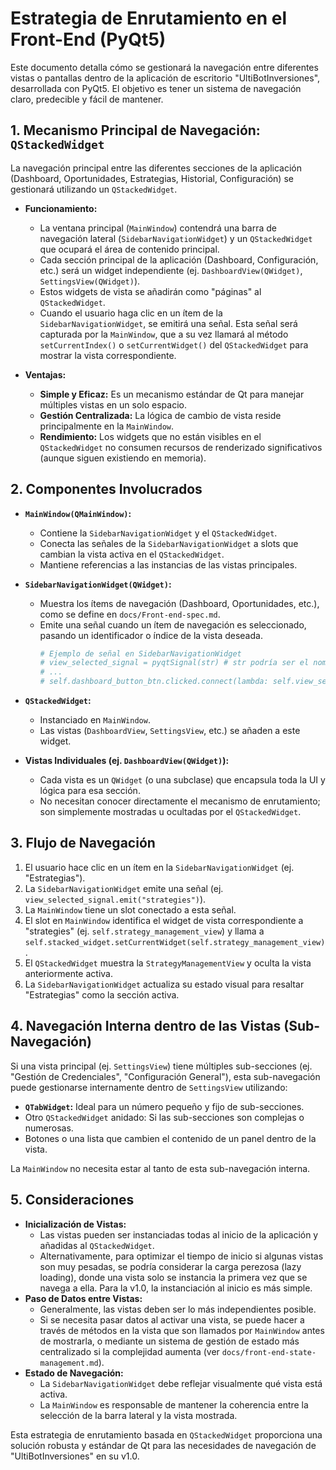 # Estrategia de Enrutamiento en el Front-End (PyQt5)

Este documento detalla cómo se gestionará la navegación entre diferentes vistas o pantallas dentro de la aplicación de escritorio "UltiBotInversiones", desarrollada con PyQt5. El objetivo es tener un sistema de navegación claro, predecible y fácil de mantener.

## 1. Mecanismo Principal de Navegación: `QStackedWidget`

La navegación principal entre las diferentes secciones de la aplicación (Dashboard, Oportunidades, Estrategias, Historial, Configuración) se gestionará utilizando un `QStackedWidget`.

-   **Funcionamiento:**
    -   La ventana principal (`MainWindow`) contendrá una barra de navegación lateral (`SidebarNavigationWidget`) y un `QStackedWidget` que ocupará el área de contenido principal.
    -   Cada sección principal de la aplicación (Dashboard, Configuración, etc.) será un widget independiente (ej. `DashboardView(QWidget)`, `SettingsView(QWidget)`).
    -   Estos widgets de vista se añadirán como "páginas" al `QStackedWidget`.
    -   Cuando el usuario haga clic en un ítem de la `SidebarNavigationWidget`, se emitirá una señal. Esta señal será capturada por la `MainWindow`, que a su vez llamará al método `setCurrentIndex()` o `setCurrentWidget()` del `QStackedWidget` para mostrar la vista correspondiente.

-   **Ventajas:**
    -   **Simple y Eficaz:** Es un mecanismo estándar de Qt para manejar múltiples vistas en un solo espacio.
    -   **Gestión Centralizada:** La lógica de cambio de vista reside principalmente en la `MainWindow`.
    -   **Rendimiento:** Los widgets que no están visibles en el `QStackedWidget` no consumen recursos de renderizado significativos (aunque siguen existiendo en memoria).

## 2. Componentes Involucrados

-   **`MainWindow(QMainWindow)`:**
    -   Contiene la `SidebarNavigationWidget` y el `QStackedWidget`.
    -   Conecta las señales de la `SidebarNavigationWidget` a slots que cambian la vista activa en el `QStackedWidget`.
    -   Mantiene referencias a las instancias de las vistas principales.

-   **`SidebarNavigationWidget(QWidget)`:**
    -   Muestra los ítems de navegación (Dashboard, Oportunidades, etc.), como se define en `docs/Front-end-spec.md`.
    -   Emite una señal cuando un ítem de navegación es seleccionado, pasando un identificador o índice de la vista deseada.
        ```python
        # Ejemplo de señal en SidebarNavigationWidget
        # view_selected_signal = pyqtSignal(str) # str podría ser el nombre de la vista
        # ...
        # self.dashboard_button_btn.clicked.connect(lambda: self.view_selected_signal.emit("dashboard"))
        ```

-   **`QStackedWidget`:**
    -   Instanciado en `MainWindow`.
    -   Las vistas (`DashboardView`, `SettingsView`, etc.) se añaden a este widget.

-   **Vistas Individuales (ej. `DashboardView(QWidget)`):**
    -   Cada vista es un `QWidget` (o una subclase) que encapsula toda la UI y lógica para esa sección.
    -   No necesitan conocer directamente el mecanismo de enrutamiento; son simplemente mostradas u ocultadas por el `QStackedWidget`.

## 3. Flujo de Navegación

1.  El usuario hace clic en un ítem en la `SidebarNavigationWidget` (ej. "Estrategias").
2.  La `SidebarNavigationWidget` emite una señal (ej. `view_selected_signal.emit("strategies")`).
3.  La `MainWindow` tiene un slot conectado a esta señal.
4.  El slot en `MainWindow` identifica el widget de vista correspondiente a "strategies" (ej. `self.strategy_management_view`) y llama a `self.stacked_widget.setCurrentWidget(self.strategy_management_view)`.
5.  El `QStackedWidget` muestra la `StrategyManagementView` y oculta la vista anteriormente activa.
6.  La `SidebarNavigationWidget` actualiza su estado visual para resaltar "Estrategias" como la sección activa.

## 4. Navegación Interna dentro de las Vistas (Sub-Navegación)

Si una vista principal (ej. `SettingsView`) tiene múltiples sub-secciones (ej. "Gestión de Credenciales", "Configuración General"), esta sub-navegación puede gestionarse internamente dentro de `SettingsView` utilizando:

-   **`QTabWidget`:** Ideal para un número pequeño y fijo de sub-secciones.
-   Otro `QStackedWidget` anidado: Si las sub-secciones son complejas o numerosas.
-   Botones o una lista que cambien el contenido de un panel dentro de la vista.

La `MainWindow` no necesita estar al tanto de esta sub-navegación interna.

## 5. Consideraciones

-   **Inicialización de Vistas:**
    -   Las vistas pueden ser instanciadas todas al inicio de la aplicación y añadidas al `QStackedWidget`.
    -   Alternativamente, para optimizar el tiempo de inicio si algunas vistas son muy pesadas, se podría considerar la carga perezosa (lazy loading), donde una vista solo se instancia la primera vez que se navega a ella. Para la v1.0, la instanciación al inicio es más simple.
-   **Paso de Datos entre Vistas:**
    -   Generalmente, las vistas deben ser lo más independientes posible.
    -   Si se necesita pasar datos al activar una vista, se puede hacer a través de métodos en la vista que son llamados por `MainWindow` antes de mostrarla, o mediante un sistema de gestión de estado más centralizado si la complejidad aumenta (ver `docs/front-end-state-management.md`).
-   **Estado de Navegación:**
    -   La `SidebarNavigationWidget` debe reflejar visualmente qué vista está activa.
    -   La `MainWindow` es responsable de mantener la coherencia entre la selección de la barra lateral y la vista mostrada.

Esta estrategia de enrutamiento basada en `QStackedWidget` proporciona una solución robusta y estándar de Qt para las necesidades de navegación de "UltiBotInversiones" en su v1.0.
